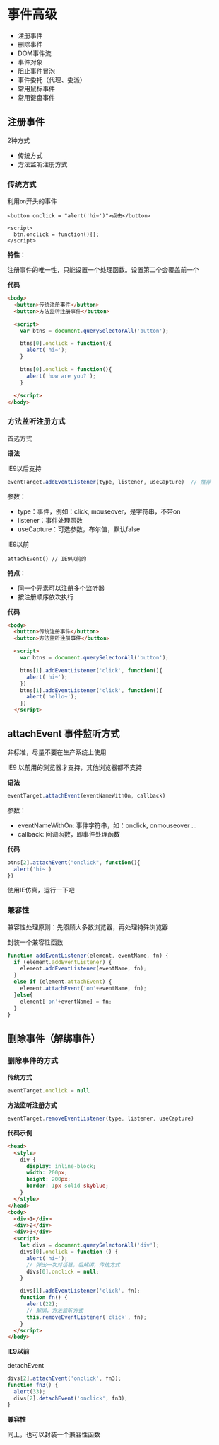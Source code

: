 # 事件高级

- 注册事件
- 删除事件
- DOM事件流
- 事件对象
- 阻止事件冒泡
- 事件委托（代理、委派）
- 常用鼠标事件
- 常用键盘事件

## 注册事件

2种方式

- 传统方式
- 方法监听注册方式

### 传统方式

利用`on`开头的事件

```
<button onclick = "alert('hi~')">点击</button>

<script>
  btn.onclick = function(){};
</script>
```

**特性**：

注册事件的唯一性，只能设置一个处理函数。设置第二个会覆盖前一个


**代码**

```html
<body>
  <button>传统注册事件</button>
  <button>方法监听注册事件</button>

  <script>
    var btns = document.querySelectorAll('button');

    btns[0].onclick = function(){
      alert('hi~');
    }

    btns[0].onclick = function(){
      alert('how are you?');
    }

  </script>
</body>
```

### 方法监听注册方式

首选方式

**语法**

IE9以后支持

```js
eventTarget.addEventListener(type, listener, useCapture)  // 推荐

```

参数：

- type：事件，例如：click, mouseover，是字符串，不带on
- listener：事件处理函数
- useCapture：可选参数，布尔值，默认false


IE9以前

```
attachEvent() // IE9以前的
```

**特点**：

- 同一个元素可以注册多个监听器
- 按注册顺序依次执行


**代码**

```html
<body>
  <button>传统注册事件</button>
  <button>方法监听注册事件</button>

  <script>
    var btns = document.querySelectorAll('button');

    btns[1].addEventListener('click', function(){
      alert('hi~');
    })
    btns[1].addEventListener('click', function(){
      alert('hello~');
    })
  </script>
```

## attachEvent 事件监听方式

非标准，尽量不要在生产系统上使用

IE9 以前用的浏览器才支持，其他浏览器都不支持

**语法**

```js
eventTarget.attachEvent(eventNameWithOn, callback)
```

参数：

- eventNameWithOn: 事件字符串，如：onclick, onmouseover ...
- callback: 回调函数，即事件处理函数


**代码**

```js
btns[2].attachEvent("onclick", function(){
  alert('hi~')
})
```

使用IE仿真，运行一下吧

### 兼容性

兼容性处理原则：先照顾大多数浏览器，再处理特殊浏览器

封装一个兼容性函数

```js
function addEventListener(element, eventName, fn) {
  if (element.addEventListener) {
    element.addEventListener(eventName, fn);
  }
  else if (element.attachEvent) {
    element.attachEvent('on'+eventName, fn);
  }else{
    element['on'+eventName] = fn;
  }
}
```


## 删除事件（解绑事件）


### 删除事件的方式

**传统方式**

```js
eventTarget.onclick = null
```

**方法监听注册方式**

```js
eventTarget.removeEventListener(type, listener, useCapture)
```

**代码示例**

```html
<head>
  <style>
    div {
      display: inline-block;
      width: 200px;
      height: 200px;
      border: 1px solid skyblue;
    }
  </style>
</head>
<body>
  <div>1</div>
  <div>2</div>
  <div>3</div>
  <script>
    let divs = document.querySelectorAll('div');
    divs[0].onclick = function () {
      alert('hi~');
      // 弹出一次对话框，后解绑，传统方式
      divs[0].onclick = null;
    }

    divs[1].addEventListener('click', fn);
    function fn() {
      alert(22);
      // 解绑，方法监听方式
      this.removeEventListener('click', fn);
    }
  </script>
</body>
```

**IE9以前**

detachEvent

```js
divs[2].attachEvent('onclick', fn3);
function fn3() {
  alert(33);
  divs[2].detachEvent('onclick', fn3);
}
```

**兼容性**

同上，也可以封装一个兼容性函数
